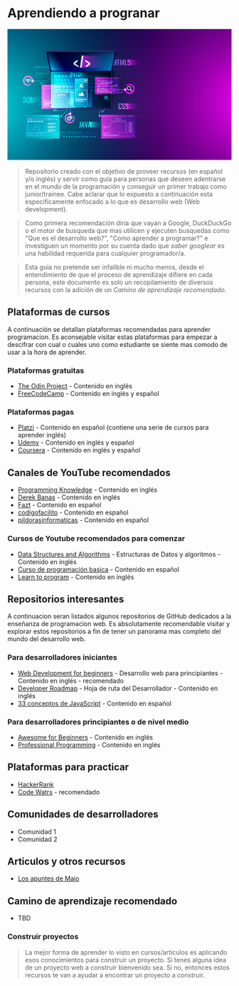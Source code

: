 # Aprendiendo a progranar
![Aprendiendo a programar](./images/web-programming.jpeg)

> Repositorio creado con el objetivo de proveer recursos (en español y/o inglés) y servir como guía para personas que deseen adentrarse en el mundo de la programación y conseguir un primer trabajo como junior/trainee. Cabe aclarar que lo expuesto a continuación esta especificamente enfocado a lo que es desarrollo web (Web development).

> Como primera recomendación diria que vayan a Google, DuckDuckGo o el motor de busqueda que mas utilicen y ejecuten busquedas como "Que es el desarrollo web?", "Como aprender a programar?" e investiguen un momento por su cuenta dado que _saber googlear_ es una habilidad requerida para cualquier programador/a.

> Esta guia no pretende ser infalible ni mucho menos, desde el entendimiento de que el proceso de aprendizaje difiere en cada persona, este documento es solo un recopilamiento de diversos recursos con la adición de un *Camino de aprendizaje recomendado*.

## Plataformas de cursos
A continuación se detallan plataformas recomendadas para aprender programacion. Es aconsejable visitar estas plataformas para empezar a descifrar con cual o cuales uno como estudiante se siente mas comodo de usar a la hora de aprender.

### Plataformas gratuitas 
- [The Odin Project](https://theodinproject.com) - Contenido en inglés
- [FreeCodeCamp](https://www.freecodecamp.org) - Contenido en inglés y español

### Plataformas pagas 
- [Platzi](https://platzi.com/home) - Contenido en español (contiene una serie de cursos para aprender inglés)
- [Udemy](https://www.udemy.com) - Contenido en inglés y español
- [Coursera](https://www.coursera.org/) - Contenido en inglés y español

## Canales de YouTube recomendados
- [Programming Knowledge](https://www.youtube.com/c/ProgrammingKnowledge/) - Contenido en inglés
- [Derek Banas](https://www.youtube.com/c/derekbanas/) - Contenido en inglés
- [Fazt](https://www.youtube.com/c/FaztTech/videos) - Contenido en español
- [codigofacilito](https://www.youtube.com/user/codigofacilito) - Contenido en español 
- [pildorasinformaticas](https://www.youtube.com/c/pildorasinformaticas/) - Contenido en español

### Cursos de Youtube recomendados para comenzar
- [Data Structures and Algorithms](https://www.youtube.com/watch?v=DBFZBWzNuEc&list=PLS1QulWo1RIbHVs3Z_r5cj4pnH2AxfjH9) - Estructuras de Datos y algoritmos - Contenido en inglés
- [Curso de programación basica](https://www.youtube.com/watch?v=lcQBY3JsQw4&list=PLpOqH6AE0tNhMCyl-22Q9xoama6cgytg9) - Contenido en español
- [Learn to program](https://www.youtube.com/watch?v=nwjAHQERL08&list=PLGLfVvz_LVvTn3cK5e6LjhgGiSeVlIRwt) - Contenido en inglés

## Repositorios interesantes
A continuacion seran listados algunos repositorios de GitHub dedicados a la enseñanza de programacion web. Es absolutamente recomendable visitar y explorar estos repositorios a fin de tener un panorama mas completo del mundo del desarrollo web.

### Para desarrolladores iniciantes
- [Web Development for beginners](https://github.com/microsoft/Web-Dev-For-Beginners) - Desarrollo web para principiantes - Contenido en inglés - recomendado
- [Developer Roadmap](https://github.com/kamranahmedse/developer-roadmap) - Hoja de ruta del Desarrollador - Contenido en inglés
- [33 conceptos de JavaScript](https://github.com/adonismendozaperez/33-js-conceptos) - Contenido en español

### Para desarrolladores principiantes o de nivel medio
- [Awesome for Beginners](https://github.com/MunGell/awesome-for-beginners) - Contenido en inglés
- [Professional Programming](https://github.com/charlax/professional-programming) - Contenido en inglés

## Plataformas para practicar
- [HackerRank](https://www.hackerrank.com/)
- [Code Watrs](https://www.codewars.com/dashboard) - recomendado

## Comunidades de desarrolladores 
- Comunidad 1
- Comunidad 2

## Articulos y otros recursos
- [Los apuntes de Majo](https://losapuntesdemajo.now.sh/) 

## Camino de aprendizaje recomendado
- TBD

### Construir proyectos
> La mejor forma de aprender lo visto en cursos/articulos es aplicando esos conocimientos para construir un proyecto. Si tenes alguna idea de un proyecto web a construir bienvenido sea. Si no, entonces estos recursos te van a ayudar a encontrar un proyecto a construir.

